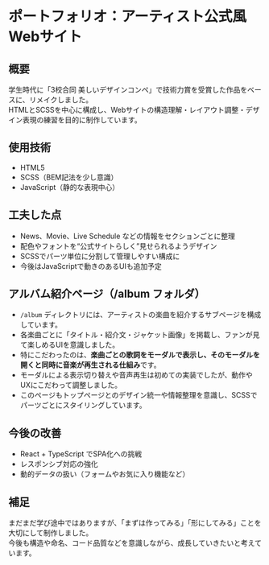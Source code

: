 # ポートフォリオ：アーティスト公式風Webサイト

## 概要
学生時代に「3校合同 美しいデザインコンペ」で技術力賞を受賞した作品をベースに、リメイクしました。  
HTMLとSCSSを中心に構成し、Webサイトの構造理解・レイアウト調整・デザイン表現の練習を目的に制作しています。

## 使用技術
- HTML5
- SCSS（BEM記法を少し意識）
- JavaScript（静的な表現中心）

## 工夫した点
- News、Movie、Live Schedule などの情報をセクションごとに整理
- 配色やフォントを“公式サイトらしく”見せられるようデザイン
- SCSSでパーツ単位に分割して管理しやすい構成に
- 今後はJavaScriptで動きのあるUIも追加予定
  
## アルバム紹介ページ（/album フォルダ）
- `/album` ディレクトリには、アーティストの楽曲を紹介するサブページを構成しています。
- 各楽曲ごとに「タイトル・紹介文・ジャケット画像」を掲載し、ファンが見て楽しめるUIを意識しました。
- 特にこだわったのは、**楽曲ごとの歌詞をモーダルで表示し、そのモーダルを開くと同時に音楽が再生される仕組み**です。
- モーダルによる表示切り替えや音声再生は初めての実装でしたが、動作やUXにこだわって調整しました。
- このページもトップページとのデザイン統一や情報整理を意識し、SCSSでパーツごとにスタイリングしています。

## 今後の改善
- React + TypeScript でSPA化への挑戦
- レスポンシブ対応の強化
- 動的データの扱い（フォームやお気に入り機能など）

## 補足
まだまだ学び途中ではありますが、「まずは作ってみる」「形にしてみる」ことを大切にして制作しました。  
今後も構造や命名、コード品質などを意識しながら、成長していきたいと考えています。
